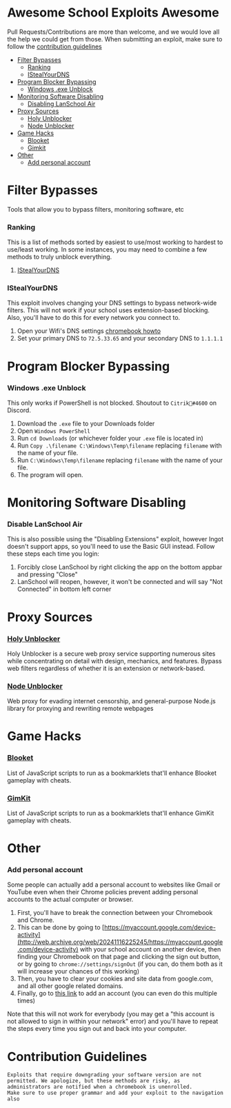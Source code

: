 # Awesome School Exploits Awesome

Pull Requests/Contributions are more than welcome, and we would love all the help we could get from those. When submitting an exploit, make sure to follow the [contribution guidelines](#contribution-guidelines)

- [Filter Bypasses](#Filter-Bypasses)
   - [Ranking](#Ranking)
   - [IStealYourDNS](#IStealYourDNS)
- [Program Blocker Bypassing](#Program-Blocker-Bypassing)
  - [Windows .exe Unblock](#Windows-.exe-unblock)
- [Monitoring Software Disabling](#Monitoring-Software-Disabling)
  - [Disabling LanSchool Air](#Disabling-LanSchool-Air)
- [Proxy Sources](#Proxy-Sources)
  - [Holy Unblocker](#Holy-Unblocker)
  - [Node Unblocker](#Node-Unblocker)
- [Game Hacks](#Game-Hacks)
  - [Blooket](#Blooket)
  - [Gimkit](#Gimkit)
- [Other](#Other)
  - [Add personal account](#Add-personal-account)

# Filter Bypasses

Tools that allow you to bypass filters, monitoring software, etc
### Ranking

This is a list of methods sorted by easiest to use/most working to hardest to use/least working. In some instances, you may need to combine a few methods to truly unblock everything.

  1. [IStealYourDNS](#IStealYourDNS)

### IStealYourDNS

This exploit involves changing your DNS settings to bypass network-wide filters. This will not work if your school uses extension-based blocking. Also, you'll have to do this for every network you connect to.

  1. Open your Wifi's DNS settings [chromebook howto](https://www.howtogeek.com/204672/how-to-change-the-dns-server-on-a-chromebook/)
  2. Set your primary DNS to `72.5.33.65` and your secondary DNS to `1.1.1.1`

# Program Blocker Bypassing
### Windows .exe Unblock

This only works if PowerShell is not blocked. Shoutout to `Citrik🗿#4600` on Discord.

1. Download the `.exe` file to your Downloads folder
2. Open `Windows PowerShell`
3. Run `cd Downloads` (or whichever folder your `.exe` file is located in)
4.  Run `Copy .\filename C:\Windows\Temp\filename` replacing `filename` with the name of your file.
5. Run `C:\Windows\Temp\filename` replacing `filename` with the name of your file.
6. The program will open.

# Monitoring Software Disabling
### Disable LanSchool Air

This is also possible using the "Disabling Extensions" exploit, however Ingot doesn't support apps, so you'll need to use the Basic GUI instead. Follow these steps each time you login:

  1. Forcibly close LanSchool by right clicking the app on the bottom appbar and pressing "Close"
  2. LanSchool will reopen, however, it won't be connected and will say "Not Connected" in bottom left corner

# Proxy Sources
### [Holy Unblocker](https://github.com/holy-unblocker/website-aio)

Holy Unblocker is a secure web proxy service supporting numerous sites while concentrating on detail with design, mechanics, and features. Bypass web filters regardless of whether it is an extension or network-based.
### [Node Unblocker](https://github.com/nfriedly/node-unblocker)

Web proxy for evading internet censorship, and general-purpose Node.js library for proxying and rewriting remote webpages
# Game Hacks
### [Blooket](https://github.com/therealgliz/blooket-hacks)

List of JavaScript scripts to run as a bookmarklets that'll enhance Blooket gameplay with cheats.
### [GimKit](https://github.com/rxzyx/GimKit-Hacks)

List of JavaScript scripts to run as a bookmarklets that'll enhance GimKit gameplay with cheats.
# Other
### Add personal account

Some people can actually add a personal account to websites like Gmail or YouTube even when their Chrome policies prevent adding personal accounts to the actual computer or browser.

1. First, you'll have to break the connection between your Chromebook and Chrome.
2.  This can be done by going to [https://myaccount.google.com/device-activity](http://web.archive.org/web/20241116225245/https://myaccount.google.com/device-activity) with your school account on another device, then finding your Chromebook on that page and clicking the sign out button, or by going to `chrome://settings/signOut` (if you can, do them both as it will increase your chances of this working)
3.  Then, you have to clear your cookies and site data from google.com, and all other google related domains.
4.  Finally, go to [this link](https://tinyurl.com/addsession) to add an account (you can even do this multiple times)

Note that this will not work for everybody (you may get a "this account is not allowed to sign in within your network" error) and you'll have to repeat the steps every time you sign out and back into your computer.
# Contribution Guidelines

    Exploits that require downgrading your software version are not permitted. We apologize, but these methods are risky, as administrators are notified when a chromebook is unenrolled.
    Make sure to use proper grammar and add your exploit to the navigation also
